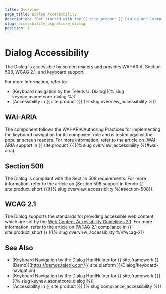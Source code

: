 ```yaml
---
title: Overview
page_title: Dialog Accessibility
description: "Get started with the {{ site.product }} Dialog and learn about its accessibility support for WAI-ARIA, Section 508, and WCAG 2.1."
slug: accessbility_aspnetcore_dialog
position: 1
---
```


# Dialog Accessibility

The Dialog is accessible by screen readers and provides WAI-ARIA, Section 508, WCAG 2.1, and keyboard support.

For more information, refer to:
* [Keyboard navigation by the Telerik UI Dialog]({% slug keynav_aspnetcore_dialog %})
* [Accessibility in {{ site.product }}]({% slug overview_accessibility %})

## WAI-ARIA

The component follows the WAI-ARIA Authoring Practices for implementing the keyboard navigation for its component role and is tested against the popular screen readers. For more information, refer to the article on [WAI-ARIA support in {{ site.product }}]({% slug overview_accessibility %}#wai-aria).

## Section 508

The Dialog is compliant with the Section 508 requirements. For more information, refer to the article on [Section 508 support in Kendo {{ site.product_short }}]({% slug overview_accessibility %}#section-508}).

## WCAG 2.1

The Dialog supports the standards for providing accessible web content which are set by the [Web Content Accessibility Guidelines 2.1](https://www.w3.org/TR/WCAG/). For more information, refer to the article on [WCAG 2.1 compliance in {{ site.product_short }} ]({% slug overview_accessibility %}#wcag-21)

## See Also

* [Keyboard Navigation by the Dialog HtmlHelper for {{ site.framework }} (Demo)](https://demos.telerik.com/{{ site.platform }}/Dialog/keyboard-navigation)
* [Keyboard Navigation by the Dialog HtmlHelper for {{ site.framework }}]({% slug keynav_aspnetcore_dialog %})
* [Accessibility in {{ site.product }}]({% slug compliance_accessibility %})

